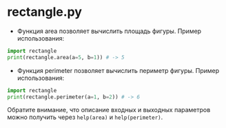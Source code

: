 # rectangle.py
- Функция area позволяет вычислить площадь фигуры.
Пример использования:
```python
import rectangle
print(rectangle.area(a=5, b=1)) # -> 5
```

- Функция perimeter позволяет вычислить периметр фигуры.
Пример использования:
```python
import rectangle
print(rectangle.perimeter(a=1, b=2)) # -> 6
```

Обратите внимание, что описание входных и выходных параметров можно получить через `help(area)` и `help(perimeter)`.
